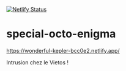 [![Netlify Status](https://api.netlify.com/api/v1/badges/e14e7184-10c0-4a9d-a85c-b6f629975d7f/deploy-status)](https://app.netlify.com/sites/wonderful-kepler-bcc0e2/deploys)
# special-octo-enigma

https://wonderful-kepler-bcc0e2.netlify.app/


Intrusion chez le Vietos !